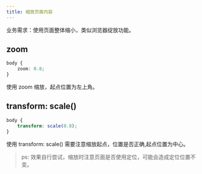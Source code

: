 ```yaml
---
title: 缩放页面内容
---
```


业务需求：使用页面整体缩小，类似浏览器绽放功能。

## zoom

```css
body {
	zoom: 0.8;
}
```

使用 zoom 缩放，起点位置为左上角。

## transform: scale()

```css
body {
	transform: scale(0.8);
}
```

使用 transform: scale() 需要注意缩放起点，位置是否正确,起点位置为中心。

> ps: 效果自行尝试，缩放时注意页面是否使用定位，可能会造成定位位置不变。